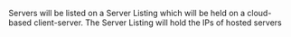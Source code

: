 Servers will be listed on a Server Listing which will be held on a cloud-based client-server. The Server Listing will hold the IPs of hosted servers 